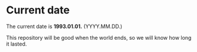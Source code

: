 # Current date

The current date is **1993.01.01.** (YYYY.MM.DD.)

This repository will be good when the world ends, so we will know how long it lasted.